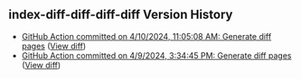## index-diff-diff-diff-diff Version History

* [GitHub Action committed on 4/10/2024, 11:05:08 AM: Generate diff pages](https://github.com/DanGahanCGI/DanGahanCGI.github.io/commit/89140c3f6b2b5834c52663661e9b8c37caeb1bdb) ([View diff](https://github.com/DanGahanCGI/DanGahanCGI.github.io/compare/b1636908e71d47ea374ed05663975ccd10623296...89140c3f6b2b5834c52663661e9b8c37caeb1bdb))
* [GitHub Action committed on 4/9/2024, 3:34:45 PM: Generate diff pages](https://github.com/DanGahanCGI/DanGahanCGI.github.io/commit/78a43219088e2dc57a967260348684153f6548fd) ([View diff](https://github.com/DanGahanCGI/DanGahanCGI.github.io/compare/3d09ccf432e58008c18ac6fb3f1974a30b2c113c...78a43219088e2dc57a967260348684153f6548fd))
